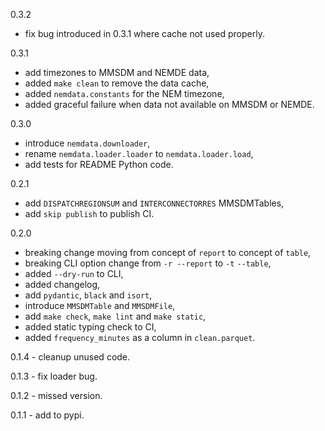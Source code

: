0.3.2
- fix bug introduced in 0.3.1 where cache not used properly.

0.3.1
- add timezones to MMSDM and NEMDE data,
- added `make clean` to remove the data cache,
- added `nemdata.constants` for the NEM timezone,
- added graceful failure when data not available on MMSDM or NEMDE.

0.3.0
- introduce `nemdata.downloader`,
- rename `nemdata.loader.loader` to `nemdata.loader.load`,
- add tests for README Python code.

0.2.1 
- add `DISPATCHREGIONSUM` and `INTERCONNECTORRES` MMSDMTables,
- add `skip publish` to publish CI.

0.2.0
- breaking change moving from concept of `report` to concept of `table`,
- breaking CLI option change from `-r --report` to `-t` `--table`,
- added `--dry-run` to CLI,
- added changelog,
- add `pydantic`, `black` and `isort`,
- introduce `MMSDMTable` and `MMSDMFile`,
- add `make check`, `make lint` and `make static`,
- added static typing check to CI,
- added `frequency_minutes` as a column in `clean.parquet`.

0.1.4 - cleanup unused code.

0.1.3 - fix loader bug.

0.1.2 - missed version.

0.1.1 - add to pypi.

